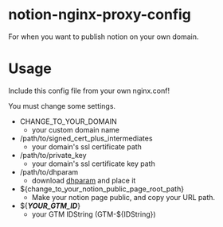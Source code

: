 # notion-nginx-proxy-config
For when you want to publish notion on your own domain.

# Usage
Include this config file from your own nginx.conf!

You must change some settings.

* CHANGE_TO_YOUR_DOMAIN
  * your custom domain name
* /path/to/signed_cert_plus_intermediates
  * your domain's ssl certificate path
* /path/to/private_key
  * your domain's ssl certificate key path
* /path/to/dhparam
  * download [dhparam](https://ssl-config.mozilla.org/ffdhe2048.txt) and place it
* ${change_to_your_notion_public_page_root_path}
  * Make your notion page public, and copy your URL path.
* ${*****YOUR_GTM_ID*****}
  * your GTM IDString (GTM-${IDString})

